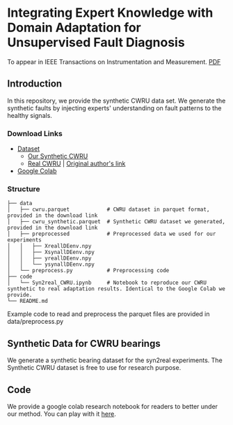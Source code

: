 # Integrating Expert Knowledge with Domain Adaptation for Unsupervised Fault Diagnosis
To appear in IEEE Transactions on Instrumentation and Measurement. [PDF](https://arxiv.org/abs/2107.01849)


## Introduction
In this repository, we provide the synthetic CWRU data set. We generate the synthetic faults by injecting experts' understanding on fault patterns to the healthy signals.

### Download Links
+ [Dataset](https://github.com/qinenergy/syn2real/releases)
  + [Our Synthetic CWRU](https://github.com/qinenergy/syn2real/releases/download/data/cwru_synthetic.parquet)
  + [Real CWRU](https://github.com/qinenergy/syn2real/releases/download/data/cwru.parquet) | [Original author's link](https://engineering.case.edu/bearingdatacenter/download-data-file)
+ [Google Colab](https://colab.research.google.com/drive/1o-8ETOG-ej3HxVl4lvNJN8D0G6734bu7?usp=sharing)

### Structure
```
├── data
│   ├── cwru.parquet            # CWRU dataset in parquet format, provided in the download link
│   ├── cwru_synthetic.parquet  # Synthetic CWRU dataset we generated, provided in the download link
│   ├── preprocessed            # Preprocessed data we used for our experiments
│   │   ├── XreallDEenv.npy
│   │   ├── XsynallDEenv.npy
│   │   ├── yreallDEenv.npy
│   │   └── ysynallDEenv.npy
│   └── preprocess.py           # Preprocessing code
├── code
│   └── Syn2real_CWRU.ipynb     # Notebook to reproduce our CWRU synthetic to real adaptation results. Identical to the Google Colab we provide.
└── README.md
```

Example code to read and preprocess the parquet files are provided in data/preprocess.py 


## Synthetic Data for CWRU bearings
We generate a synthetic bearing dataset for the syn2real experiments. The Synthetic CWRU dataset is free to use for research purpose. 

## Code
We provide a google colab research notebook for readers to better under our method. You can play with it [here](https://colab.research.google.com/drive/1o-8ETOG-ej3HxVl4lvNJN8D0G6734bu7?usp=sharing).

